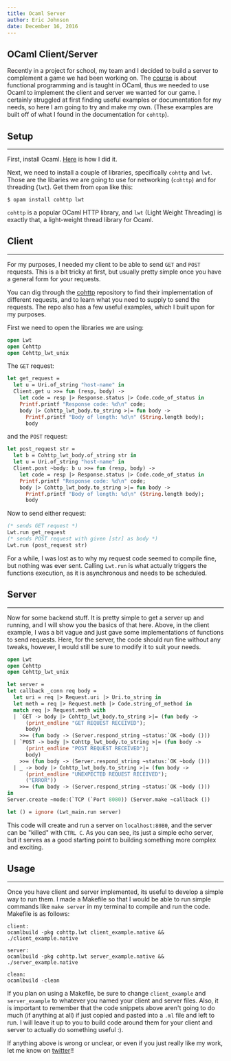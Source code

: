 ```yaml
---  
title: Ocaml Server 
author: Eric Johnson  
date: December 16, 2016 
---  
```


## OCaml Client/Server

Recently in a project for school, my team and I decided to build a server to
complement a game we had been working on. The [course](http://www.cs.cornell.edu/courses/cs3110/2016fa/index.php) is about functional programming and
is taught in OCaml, thus we needed to use Ocaml to implement the client and server we wanted for our game.
I certainly struggled at first finding useful examples or documentation for my needs, so here I am going to
try and make my own. (These examples are built off of what I found in the
documentation for `cohttp`).

## Setup
* * *

First, install Ocaml. [Here](http://www.cs.cornell.edu/courses/cs3110/2016fa/install.html)
is how I did it.

Next, we need to install a couple of libraries, specifically `cohttp` and `lwt`.
Those are the libaries we are going to use for networking (`cohttp`) and for
threading (`lwt`). Get them from `opam` like this:
```
$ opam install cohttp lwt
```
`cohttp` is a popular OCaml HTTP library, and `lwt` (Light Weight
Threading) is exactly that, a light-weight thread library for Ocaml.

## Client
* * *

For my purposes, I needed my client to be able to send `GET` and `POST` requests. This is a bit
tricky at first, but usually pretty simple once you have a general form for your requests.

You can dig through the [cohttp](http://github.com/mirage/ocaml-cohttp/) repository to find their implementation of different requests,
and to learn what you need to supply to send the requests. The repo also has a few useful
examples, which I built upon for my purposes.

First we need to open the libraries we are using:
``` ocaml
open Lwt
open Cohttp
open Cohttp_lwt_unix
```

The `GET` request:
``` ocaml
let get_request =
  let u = Uri.of_string "host-name" in
  Client.get u >>= fun (resp, body) ->
    let code = resp |> Response.status |> Code.code_of_status in
    Printf.printf "Response code: %d\n" code;
    body |> Cohttp_lwt_body.to_string >|= fun body ->
      Printf.printf "Body of length: %d\n" (String.length body);
      body
```

and the `POST` request:
``` ocaml
let post_request str =
  let b = Cohttp_lwt_body.of_string str in
  let u = Uri.of_string "host-name" in
  Client.post ~body: b u >>= fun (resp, body) ->
    let code = resp |> Response.status |> Code.code_of_status in
    Printf.printf "Response code: %d\n" code;
    body |> Cohttp_lwt_body.to_string >|= fun body ->
      Printf.printf "Body of length: %d\n" (String.length body);
      body
```
Now to send either request:
``` ocaml
(* sends GET request *)
Lwt.run get_request
(* sends POST request with given [str] as body *)
Lwt.run (post_request str)
```
For a while, I was lost as to why my request code seemed to compile fine,
but nothing was ever sent. Calling `Lwt.run` is what actually triggers
the functions execution, as it is asynchronous and needs to be scheduled.

## Server
* * *
Now for some backend stuff. It is pretty simple to get a server up and
running, and I will show you the basics of that here. Above, in the client example,
I was a bit vague and just gave some implementations of functions to send requests.
Here, for the server, the code should run fine without any tweaks, however,
I would still be sure to modify it to suit your needs.

``` ocaml
open Lwt
open Cohttp
open Cohttp_lwt_unix

let server =
let callback _conn req body =
  let uri = req |> Request.uri |> Uri.to_string in
  let meth = req |> Request.meth |> Code.string_of_method in
  match req |> Request.meth with
  | `GET -> body |> Cohttp_lwt_body.to_string >|= (fun body ->
      (print_endline "GET REQUEST RECEIVED");
      body)
    >>= (fun body -> (Server.respond_string ~status:`OK ~body ()))
  | `POST -> body |> Cohttp_lwt_body.to_string >|= (fun body ->
      (print_endline "POST REQUEST RECEIVED");
      body)
    >>= (fun body -> (Server.respond_string ~status:`OK ~body ()))
  | _ -> body |> Cohttp_lwt_body.to_string >|= (fun body ->
      (print_endline "UNEXPECTED REQUEST RECEIVED");
      ("ERROR"))
    >>= (fun body -> (Server.respond_string ~status:`OK ~body ()))
in
Server.create ~mode:(`TCP (`Port 8080)) (Server.make ~callback ())

let () = ignore (Lwt_main.run server)
```

This code will create and run a server on `localhost:8080`, and the server
can be "killed" with `CTRL C`. As you can see, its just a simple echo server,
but it serves as a good starting point to building something more complex and exciting.


## Usage
***

Once you have client and server implemented, its useful to develop a simple
way to run them. I made a Makefile so that I would be able to run
simple commands like `make server` in my terminal to compile and run the code.
Makefile is as follows:
```
client:
ocamlbuild -pkg cohttp.lwt client_example.native && ./client_example.native

server:
ocamlbuild -pkg cohttp.lwt server_example.native && ./server_example.native

clean:
ocamlbuild -clean
```
If you plan on using a Makefile, be sure to change `client_example` and
`server_example` to whatever you named your client and server files. Also,
it is important to remember that the code snippets above aren't going to do much
(if anything at all) if just copied and pasted into a `.ml` file and left to
run. I will leave it up to you to build code around them for your client and
server to actually do something useful :).

If anything above is wrong or unclear, or even if you just really like my work,
let me know on [twitter](http://twitter.com/EJ96)!!
